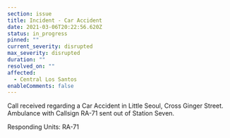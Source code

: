 ```yaml
---
section: issue
title: Incident - Car Accident
date: 2021-03-06T20:22:56.620Z
status: in_progress
pinned: ""
current_severity: disrupted
max_severity: disrupted
duration: ""
resolved_on: ""
affected:
  - Central Los Santos
enableComments: false
---
```

Call received regarding a Car Accident in Little Seoul, Cross Ginger Street. Ambulance with Callsign RA-71 sent out of Station Seven.

Responding Units: RA-71
